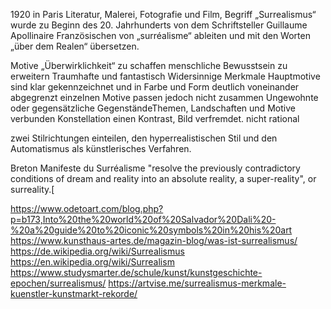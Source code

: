 1920 in Paris
Literatur, Malerei, Fotografie und Film,
Begriff „Surrealismus“ wurde zu Beginn des 20. Jahrhunderts von dem Schriftsteller Guillaume Apollinaire
Französischen von „surréalisme“ ableiten und mit den Worten „über dem Realen“ übersetzen.

Motive
„Überwirklichkeit“ zu schaffen
menschliche Bewusstsein zu erweitern
Traumhafte und fantastisch Widersinnige
Merkmale
Hauptmotive sind klar gekennzeichnet und in Farbe und Form deutlich voneinander abgegrenzt
einzelnen Motive passen jedoch nicht zusammen
Ungewohnte oder gegensätzliche GegenständeThemen, Landschaften und Motive verbunden
Konstellation einen Kontrast, Bild verfremdet.
nicht rational


zwei Stilrichtungen einteilen, den hyperrealistischen Stil und den Automatismus als künstlerisches Verfahren.

Breton Manifeste du Surréalisme
"resolve the previously contradictory conditions of dream and reality into an absolute reality, a super-reality", or surreality.[



https://www.odetoart.com/blog.php?p=b173,Into%20the%20world%20of%20Salvador%20Dali%20-%20a%20guide%20to%20iconic%20symbols%20in%20his%20art 
https://www.kunsthaus-artes.de/magazin-blog/was-ist-surrealismus/ 
https://de.wikipedia.org/wiki/Surrealismus
https://en.wikipedia.org/wiki/Surrealism 
https://www.studysmarter.de/schule/kunst/kunstgeschichte-epochen/surrealismus/
https://artvise.me/surrealismus-merkmale-kuenstler-kunstmarkt-rekorde/